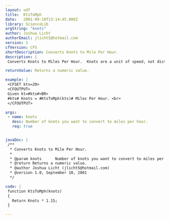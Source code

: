 ```yaml
---
layout: udf
title:  KtsToMph
date:   2001-09-10T13:14:45.000Z
library: ScienceLib
argString: "knots"
author: Joshua Licht
authorEmail: jlicht5@hotmail.com
version: 1
cfVersion: CF5
shortDescription: Converts Knots to Mile Per Hour.
description: |
 Converts Knots to Miles Per Hour.  Knots are a unit of speed, not distance.

returnValue: Returns a numeric value.

example: |
 <CFSET kts=20>
 <CFOUTPUT>
 Given kt=#kts#<BR>
 #kts# Knots = #KtsToMph(kts)# Miles Per Hour. <br>
 </CFOUTPUT>

args:
 - name: knots
   desc: Number of knots you want to convert to miles per hour.
   req: true


javaDoc: |
 /**
  * Converts Knots to Mile Per Hour.
  * 
  * @param knots      Number of knots you want to convert to miles per hour. 
  * @return Returns a numeric value. 
  * @author Joshua Licht (jlicht5@hotmail.com) 
  * @version 1.0, September 10, 2001 
  */

code: |
 function KtsToMph(knots)
 {
   Return Knots * 1.15;
 }

---
```



